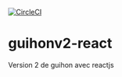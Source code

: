 [![CircleCI](https://dl.circleci.com/status-badge/img/gh/IDRISSHACKER/guihonv2-react/tree/master.svg?style=svg)](https://dl.circleci.com/status-badge/redirect/gh/IDRISSHACKER/guihonv2-react/tree/master)

# guihonv2-react
Version 2 de guihon avec reactjs
